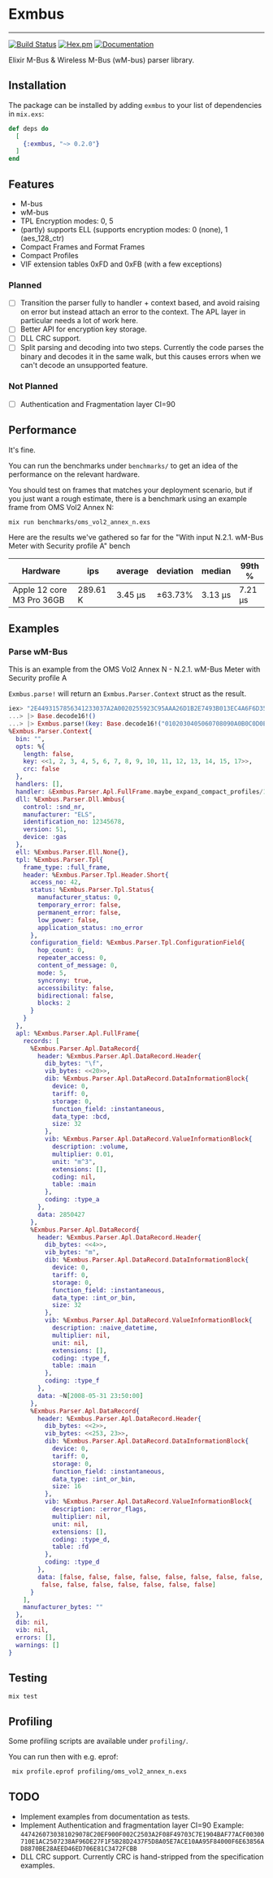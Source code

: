 # Exmbus

---

[![Build Status](https://github.com/tudborg/exmbus/actions/workflows/elixir.yml/badge.svg?branch=main)](https://github.com/tudborg/exmbus/actions/workflows/elixir.yml)
[![Hex.pm](https://img.shields.io/hexpm/v/exmbus.svg)](https://hex.pm/packages/exmbus)
[![Documentation](https://img.shields.io/badge/documentation-gray)](https://hexdocs.pm/exmbus/)


Elixir M-Bus & Wireless M-Bus (wM-bus) parser library.

## Installation

The package can be installed by adding `exmbus` to your list of dependencies in `mix.exs`:

```elixir
def deps do
  [
    {:exmbus, "~> 0.2.0"}
  ]
end
```

## Features

- M-bus
- wM-bus
- TPL Encryption modes: 0, 5
- (partly) supports ELL (supports encryption modes: 0 (none), 1 (aes_128_ctr)
- Compact Frames and Format Frames
- Compact Profiles
- VIF extension tables 0xFD and 0xFB (with a few exceptions)

### Planned

- [ ] Transition the parser fully to handler + context based, and avoid raising on error but instead attach an error to the context. The APL layer in particular needs a lot of work here.
- [ ] Better API for encryption key storage.
- [ ] DLL CRC support.
- [ ] Split parsing and decoding into two steps. Currently the code parses the binary and decodes it in the same walk, but this causes errors when we can't decode an unsupported feature.

### Not Planned

- [ ] Authentication and Fragmentation layer CI=90


## Performance

It's fine.

You can run the benchmarks under `benchmarks/` to get an idea of the performance on the relevant hardware.

You should test on frames that matches your deployment scenario, but if you just want a rough estimate,
there is a benchmark using an example frame from OMS Vol2 Annex N:

```
mix run benchmarks/oms_vol2_annex_n.exs
```

Here are the results we've gathered so far for the "With input N.2.1. wM-Bus Meter with Security profile A" bench


| Hardware                  |        ips |       average | deviation |        median |        99th % |
|---------------------------|------------|---------------|-----------|---------------|---------------|
| Apple 12 core M3 Pro 36GB |   289.61 K |       3.45 μs |   ±63.73% |       3.13 μs |       7.21 μs |


## Examples

### Parse wM-Bus

This is an example from the OMS Vol2 Annex N - N.2.1. wM-Bus Meter with Security profile A

`Exmbus.parse!` will return an `Exmbus.Parser.Context` struct as the result.

```elixir
iex> "2E4493157856341233037A2A0020255923C95AAA26D1B2E7493B013EC4A6F6D3529B520EDFF0EA6DEFC99D6D69EBF3"
...> |> Base.decode16!()
...> |> Exmbus.parse!(key: Base.decode16!("0102030405060708090A0B0C0D0E0F11"))
%Exmbus.Parser.Context{
  bin: "",
  opts: %{
    length: false,
    key: <<1, 2, 3, 4, 5, 6, 7, 8, 9, 10, 11, 12, 13, 14, 15, 17>>,
    crc: false
  },
  handlers: [],
  handler: &Exmbus.Parser.Apl.FullFrame.maybe_expand_compact_profiles/1,
  dll: %Exmbus.Parser.Dll.Wmbus{
    control: :snd_nr,
    manufacturer: "ELS",
    identification_no: 12345678,
    version: 51,
    device: :gas
  },
  ell: %Exmbus.Parser.Ell.None{},
  tpl: %Exmbus.Parser.Tpl{
    frame_type: :full_frame,
    header: %Exmbus.Parser.Tpl.Header.Short{
      access_no: 42,
      status: %Exmbus.Parser.Tpl.Status{
        manufacturer_status: 0,
        temporary_error: false,
        permanent_error: false,
        low_power: false,
        application_status: :no_error
      },
      configuration_field: %Exmbus.Parser.Tpl.ConfigurationField{
        hop_count: 0,
        repeater_access: 0,
        content_of_message: 0,
        mode: 5,
        syncrony: true,
        accessibility: false,
        bidirectional: false,
        blocks: 2
      }
    }
  },
  apl: %Exmbus.Parser.Apl.FullFrame{
    records: [
      %Exmbus.Parser.Apl.DataRecord{
        header: %Exmbus.Parser.Apl.DataRecord.Header{
          dib_bytes: "\f",
          vib_bytes: <<20>>,
          dib: %Exmbus.Parser.Apl.DataRecord.DataInformationBlock{
            device: 0,
            tariff: 0,
            storage: 0,
            function_field: :instantaneous,
            data_type: :bcd,
            size: 32
          },
          vib: %Exmbus.Parser.Apl.DataRecord.ValueInformationBlock{
            description: :volume,
            multiplier: 0.01,
            unit: "m^3",
            extensions: [],
            coding: nil,
            table: :main
          },
          coding: :type_a
        },
        data: 2850427
      },
      %Exmbus.Parser.Apl.DataRecord{
        header: %Exmbus.Parser.Apl.DataRecord.Header{
          dib_bytes: <<4>>,
          vib_bytes: "m",
          dib: %Exmbus.Parser.Apl.DataRecord.DataInformationBlock{
            device: 0,
            tariff: 0,
            storage: 0,
            function_field: :instantaneous,
            data_type: :int_or_bin,
            size: 32
          },
          vib: %Exmbus.Parser.Apl.DataRecord.ValueInformationBlock{
            description: :naive_datetime,
            multiplier: nil,
            unit: nil,
            extensions: [],
            coding: :type_f,
            table: :main
          },
          coding: :type_f
        },
        data: ~N[2008-05-31 23:50:00]
      },
      %Exmbus.Parser.Apl.DataRecord{
        header: %Exmbus.Parser.Apl.DataRecord.Header{
          dib_bytes: <<2>>,
          vib_bytes: <<253, 23>>,
          dib: %Exmbus.Parser.Apl.DataRecord.DataInformationBlock{
            device: 0,
            tariff: 0,
            storage: 0,
            function_field: :instantaneous,
            data_type: :int_or_bin,
            size: 16
          },
          vib: %Exmbus.Parser.Apl.DataRecord.ValueInformationBlock{
            description: :error_flags,
            multiplier: nil,
            unit: nil,
            extensions: [],
            coding: :type_d,
            table: :fd
          },
          coding: :type_d
        },
        data: [false, false, false, false, false, false, false, false, false,
         false, false, false, false, false, false, false]
      }
    ],
    manufacturer_bytes: ""
  },
  dib: nil,
  vib: nil,
  errors: [],
  warnings: []
}
```


## Testing

`mix test`

## Profiling

Some profiling scripts are available under `profiling/`.

You can run then with e.g. eprof:

```sh
 mix profile.eprof profiling/oms_vol2_annex_n.exs
```


## TODO

- Implement examples from documentation as tests.
- Implement Authentication and fragmentation layer CI=90
  Example:
  `4474260730381029078C20EF900F002C2503A2F08F49703C7E1904BAF77ACF00300710E1AC2507238AF96DE27F1F5B28D2437F5D8A05E7ACE10AA95F84000F6E63856AD8870BE28AEED46ED706E81C3472FCBB`
- DLL CRC support. Currently CRC is hand-stripped from the specification examples.

